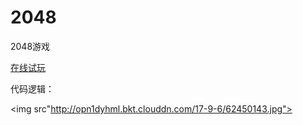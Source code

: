# 2048
2048游戏

[在线试玩](http://marsggbo.github.io/2048/)

代码逻辑：

<img src"http://opn1dyhml.bkt.clouddn.com/17-9-6/62450143.jpg">
